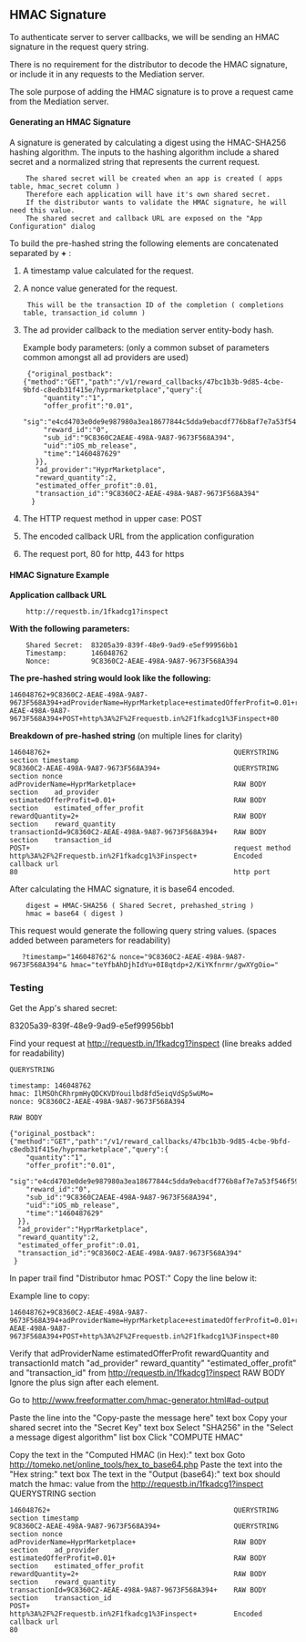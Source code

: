 ## HMAC Signature
To authenticate server to server callbacks, we will be sending an HMAC signature in the request query string.

There is no requirement for the distributor to decode the HMAC signature, or include it in any requests to the Mediation server.

The sole purpose of adding the HMAC signature is to prove a request came from the Mediation server.

#### Generating an HMAC Signature

A signature is generated by calculating a digest using the HMAC-SHA256 hashing algorithm.
The inputs to the hashing algorithm include a shared secret and a normalized string that represents the current request.

        The shared secret will be created when an app is created ( apps table, hmac_secret column )
        Therefore each application will have it's own shared secret.
        If the distributor wants to validate the HMAC signature, he will need this value.
        The shared secret and callback URL are exposed on the "App Configuration" dialog

To build the pre-hashed string the following elements are concatenated separated by **+** :

1. A timestamp value calculated for the request.
2. A nonce value generated for the request.

        This will be the transaction ID of the completion ( completions table, transaction_id column )

3. The ad provider callback to the mediation server entity-body hash.

   Example body parameters: (only a common subset of parameters common amongst all ad providers are used)

        {"original_postback":{"method":"GET","path":"/v1/reward_callbacks/47bc1b3b-9d85-4cbe-9bfd-c8edb31f415e/hyprmarketplace","query":{
            "quantity":"1",
            "offer_profit":"0.01",
            "sig":"e4cd4703e0de9e987980a3ea18677844c5dda9ebacdf776b8af7e7a53f546f59",
            "reward_id":"0",
            "sub_id":"9C8360C2AEAE-498A-9A87-9673F568A394",
            "uid":"iOS_mb_release",
            "time":"1460487629"
          }},
          "ad_provider":"HyprMarketplace",
          "reward_quantity":2,
          "estimated_offer_profit":0.01,
          "transaction_id":"9C8360C2-AEAE-498A-9A87-9673F568A394"
         }

4. The HTTP request method in upper case: POST

5.  The encoded callback URL from the application configuration

6. The request port, 80 for http, 443 for https

#### HMAC Signature Example

**Application callback URL**

        http://requestb.in/1fkadcg1?inspect

**With the following parameters:**

        Shared Secret:  83205a39-839f-48e9-9ad9-e5ef99956bb1
        Timestamp:      146048762
        Nonce:          9C8360C2-AEAE-498A-9A87-9673F568A394

**The pre-hashed string would look like the following:**

    146048762+9C8360C2-AEAE-498A-9A87-9673F568A394+adProviderName=HyprMarketplace+estimatedOfferProfit=0.01+rewardQuantity=2+transactionId=9C8360C2-AEAE-498A-9A87-9673F568A394+POST+http%3A%2F%2Frequestb.in%2F1fkadcg1%3Finspect+80

**Breakdown of pre-hashed string** (on multiple lines for clarity)

    146048762+                                             QUERYSTRING section timestamp
    9C8360C2-AEAE-498A-9A87-9673F568A394+                  QUERYSTRING section nonce
    adProviderName=HyprMarketplace+                        RAW BODY section    ad_provider
    estimatedOfferProfit=0.01+                             RAW BODY section    estimated_offer_profit
    rewardQuantity=2+                                      RAW BODY section    reward_quantity
    transactionId=9C8360C2-AEAE-498A-9A87-9673F568A394+    RAW BODY section    transaction_id
    POST+                                                  request method
    http%3A%2F%2Frequestb.in%2F1fkadcg1%3Finspect+         Encoded callback url
    80                                                     http port

After calculating the HMAC signature, it is base64 encoded.

        digest = HMAC-SHA256 ( Shared Secret, prehashed_string )
        hmac = base64 ( digest )

This request would generate the following query string values. (spaces added between parameters for readability)

       ?timestamp="146048762"& nonce="9C8360C2-AEAE-498A-9A87-9673F568A394"& hmac="teYfbAhDjhIdYu+0I8qtdp+2/KiYKfnrmr/gwXYgOio="

### Testing

Get the App's shared secret:

83205a39-839f-48e9-9ad9-e5ef99956bb1


Find your request at   http://requestb.in/1fkadcg1?inspect (line breaks added for readability)

    QUERYSTRING

    timestamp: 146048762
    hmac: IlMSOhCRhrpmHyQDCKVDYouilbd8fd5eiqVdSp5wUMo=
    nonce: 9C8360C2-AEAE-498A-9A87-9673F568A394

    RAW BODY

    {"original_postback":{"method":"GET","path":"/v1/reward_callbacks/47bc1b3b-9d85-4cbe-9bfd-c8edb31f415e/hyprmarketplace","query":{
        "quantity":"1",
        "offer_profit":"0.01",
        "sig":"e4cd4703e0de9e987980a3ea18677844c5dda9ebacdf776b8af7e7a53f546f59",
        "reward_id":"0",
        "sub_id":"9C8360C2AEAE-498A-9A87-9673F568A394",
        "uid":"iOS_mb_release",
        "time":"1460487629"
      }},
      "ad_provider":"HyprMarketplace",
      "reward_quantity":2,
      "estimated_offer_profit":0.01,
      "transaction_id":"9C8360C2-AEAE-498A-9A87-9673F568A394"
     }

In paper trail find "Distributor hmac POST:"
Copy the line below it:

Example line to copy:

    146048762+9C8360C2-AEAE-498A-9A87-9673F568A394+adProviderName=HyprMarketplace+estimatedOfferProfit=0.01+rewardQuantity=2+transactionId=9C8360C2-AEAE-498A-9A87-9673F568A394+POST+http%3A%2F%2Frequestb.in%2F1fkadcg1%3Finspect+80

Verify that adProviderName estimatedOfferProfit rewardQuantity and transactionId match "ad_provider" reward_quantity" "estimated_offer_profit" and "transaction_id" from  http://requestb.in/1fkadcg1?inspect RAW BODY
Ignore the plus sign after each element.

Go to http://www.freeformatter.com/hmac-generator.html#ad-output

Paste the line into the "Copy-paste the message here" text box
Copy your shared secret into the "Secret Key" text box
Select "SHA256" in the "Select a message digest algorithm" list box
Click "COMPUTE HMAC"

Copy the text in the "Computed HMAC (in Hex):" text box
Goto http://tomeko.net/online_tools/hex_to_base64.php
Paste the text into the "Hex string:" text box
The text in the "Output (base64):" text box should match the hmac: value from the http://requestb.in/1fkadcg1?inspect QUERYSTRING section

    146048762+                                             QUERYSTRING section timestamp
    9C8360C2-AEAE-498A-9A87-9673F568A394+                  QUERYSTRING section nonce
    adProviderName=HyprMarketplace+                        RAW BODY section    ad_provider
    estimatedOfferProfit=0.01+                             RAW BODY section    estimated_offer_profit
    rewardQuantity=2+                                      RAW BODY section    reward_quantity
    transactionId=9C8360C2-AEAE-498A-9A87-9673F568A394+    RAW BODY section    transaction_id
    POST+
    http%3A%2F%2Frequestb.in%2F1fkadcg1%3Finspect+         Encoded callback url
    80
